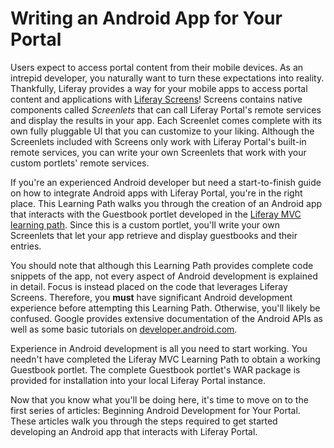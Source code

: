 # Writing an Android App for Your Portal [](id=writing-an-android-app-for-your-portal)

Users expect to access portal content from their mobile devices. As an intrepid
developer, you naturally want to turn these expectations into reality. 
Thankfully, Liferay provides a way for your mobile apps to access portal
content and applications with 
[Liferay Screens](https://www.liferay.com/supporting-products/liferay-screens)! 
Screens contains native components called *Screenlets* that can call Liferay 
Portal's remote services and display the results in your app. Each Screenlet 
comes complete with its own fully pluggable UI that you can customize to your 
liking. Although the Screenlets included with Screens only work with Liferay 
Portal's built-in remote services, you can write your own Screenlets that work 
with your custom portlets' remote services. 

If you're an experienced Android developer but need a start-to-finish guide on 
how to integrate Android apps with Liferay Portal, you're in the right place. 
This Learning Path walks you through the creation of an Android app that 
interacts with the Guestbook portlet developed in the 
[Liferay MVC learning path](/develop/tutorials/-/knowledge_base/6-2/writing-a-liferay-mvc-application). 
Since this is a custom portlet, you'll write your own Screenlets that let your 
app retrieve and display guestbooks and their entries. 

You should note that although this Learning Path provides complete code snippets 
of the app, not every aspect of Android development is explained in detail. 
Focus is instead placed on the code that leverages Liferay Screens. Therefore, 
you **must** have significant Android development experience before attempting 
this Learning Path. Otherwise, you'll likely be confused. Google provides 
extensive documentation of the Android APIs as well as some basic tutorials on 
[developer.android.com](http://developer.android.com/index.html). 

Experience in Android development is all you need to start working. You needn't 
have completed the Liferay MVC Learning Path to obtain a working Guestbook 
portlet. The complete Guestbook portlet's WAR package is provided for 
installation into your local Liferay Portal instance. 

Now that you know what you'll be doing here, it's time to move on to the first
series of articles: Beginning Android Development for Your Portal. These 
articles walk you through the steps required to get started developing an 
Android app that interacts with Liferay Portal. 
